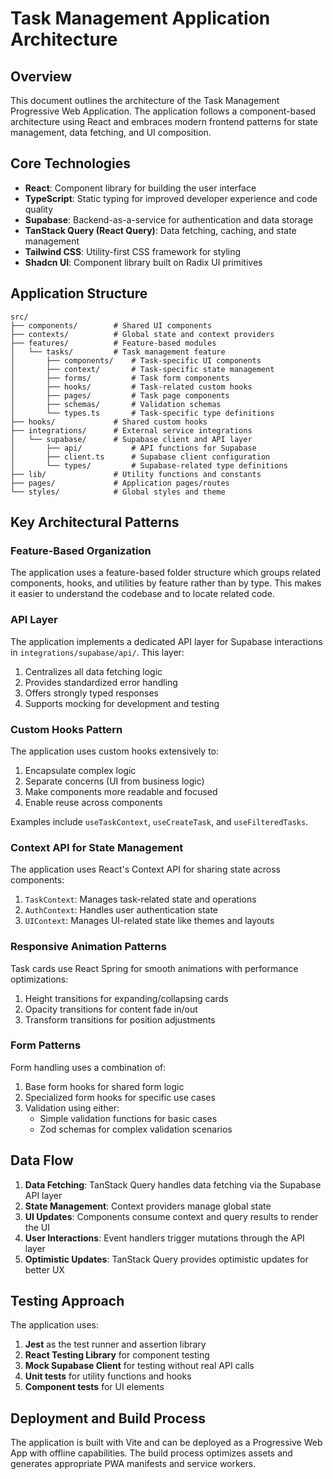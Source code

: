 
# Task Management Application Architecture

## Overview

This document outlines the architecture of the Task Management Progressive Web Application. The application follows a component-based architecture using React and embraces modern frontend patterns for state management, data fetching, and UI composition.

## Core Technologies

- **React**: Component library for building the user interface
- **TypeScript**: Static typing for improved developer experience and code quality
- **Supabase**: Backend-as-a-service for authentication and data storage
- **TanStack Query (React Query)**: Data fetching, caching, and state management
- **Tailwind CSS**: Utility-first CSS framework for styling
- **Shadcn UI**: Component library built on Radix UI primitives

## Application Structure

```
src/
├── components/        # Shared UI components
├── contexts/          # Global state and context providers
├── features/          # Feature-based modules
│   └── tasks/         # Task management feature
│       ├── components/    # Task-specific UI components
│       ├── context/       # Task-specific state management
│       ├── forms/         # Task form components
│       ├── hooks/         # Task-related custom hooks
│       ├── pages/         # Task page components
│       ├── schemas/       # Validation schemas
│       └── types.ts       # Task-specific type definitions
├── hooks/             # Shared custom hooks
├── integrations/      # External service integrations
│   └── supabase/      # Supabase client and API layer
│       ├── api/           # API functions for Supabase
│       ├── client.ts      # Supabase client configuration
│       └── types/         # Supabase-related type definitions
├── lib/               # Utility functions and constants
├── pages/             # Application pages/routes
└── styles/            # Global styles and theme
```

## Key Architectural Patterns

### Feature-Based Organization

The application uses a feature-based folder structure which groups related components, hooks, and utilities by feature rather than by type. This makes it easier to understand the codebase and to locate related code.

### API Layer

The application implements a dedicated API layer for Supabase interactions in `integrations/supabase/api/`. This layer:

1. Centralizes all data fetching logic
2. Provides standardized error handling
3. Offers strongly typed responses
4. Supports mocking for development and testing

### Custom Hooks Pattern

The application uses custom hooks extensively to:

1. Encapsulate complex logic
2. Separate concerns (UI from business logic)
3. Make components more readable and focused
4. Enable reuse across components

Examples include `useTaskContext`, `useCreateTask`, and `useFilteredTasks`.

### Context API for State Management

The application uses React's Context API for sharing state across components:

1. `TaskContext`: Manages task-related state and operations
2. `AuthContext`: Handles user authentication state
3. `UIContext`: Manages UI-related state like themes and layouts

### Responsive Animation Patterns

Task cards use React Spring for smooth animations with performance optimizations:

1. Height transitions for expanding/collapsing cards
2. Opacity transitions for content fade in/out
3. Transform transitions for position adjustments

### Form Patterns

Form handling uses a combination of:

1. Base form hooks for shared form logic
2. Specialized form hooks for specific use cases
3. Validation using either:
   - Simple validation functions for basic cases
   - Zod schemas for complex validation scenarios

## Data Flow

1. **Data Fetching**: TanStack Query handles data fetching via the Supabase API layer
2. **State Management**: Context providers manage global state
3. **UI Updates**: Components consume context and query results to render the UI
4. **User Interactions**: Event handlers trigger mutations through the API layer
5. **Optimistic Updates**: TanStack Query provides optimistic updates for better UX

## Testing Approach

The application uses:

1. **Jest** as the test runner and assertion library
2. **React Testing Library** for component testing
3. **Mock Supabase Client** for testing without real API calls
4. **Unit tests** for utility functions and hooks
5. **Component tests** for UI elements

## Deployment and Build Process

The application is built with Vite and can be deployed as a Progressive Web App with offline capabilities. The build process optimizes assets and generates appropriate PWA manifests and service workers.
